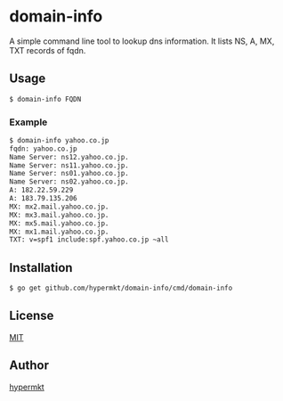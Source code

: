 # domain-info

A simple command line tool to lookup dns information. It lists NS, A, MX, TXT records of fqdn.

## Usage

```sh
$ domain-info FQDN
```

### Example

```sh
$ domain-info yahoo.co.jp
fqdn: yahoo.co.jp
Name Server: ns12.yahoo.co.jp.
Name Server: ns11.yahoo.co.jp.
Name Server: ns01.yahoo.co.jp.
Name Server: ns02.yahoo.co.jp.
A: 182.22.59.229
A: 183.79.135.206
MX: mx2.mail.yahoo.co.jp.
MX: mx3.mail.yahoo.co.jp.
MX: mx5.mail.yahoo.co.jp.
MX: mx1.mail.yahoo.co.jp.
TXT: v=spf1 include:spf.yahoo.co.jp ~all
```

## Installation

```sh
$ go get github.com/hypermkt/domain-info/cmd/domain-info
```

## License
[MIT](./LICENSE)

## Author
[hypermkt](https://github.com/hypermkt)
